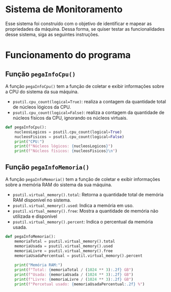 # Sistema de Monitoramento

Esse sistema foi construído com o objetivo de identificar e mapear as propriedades da máquina. Dessa forma, se quiser testar as funcionalidades desse sistema, siga as seguintes instruções.

# Funcionamento do programa
## Função ``pegaInfoCpu()``

A função ``pegaInfoCpu()`` tem a função de coletar e exibir informações sobre a CPU do sistema da sua máquina.

- ``psutil.cpu_count(logical=True)``: realiza a contagem da quantidade total de núcleos lógicos da CPU.
- ``psutil.cpu_count(logical=False)``: realiza a contagem da quantidade de núcleos físicos da CPU, ignorando os núcleos virtuais.

```python
def pegaInfoCpu():
    nucleosLogicos = psutil.cpu_count(logical=True)
    nucleosFisicos = psutil.cpu_count(logical=False)
    print("CPU:")
    print(f"Núcleos lógicos: {nucleosLogicos}")
    print(f"Núcleos físicos: {nucleosFisicos}\n")
```

## Função ``pegaInfoMemoria()``

A função ``pegaInfoMemoria()`` tem a função de coletar e exibir informações sobre a memória RAM do sistema da sua máquina.

- ``psutil.virtual_memory().total``: Retorna a quantidade total de memória RAM disponível no sistema.
- ``psutil.virtual_memory().used``: Indica a memória em uso.
- ``psutil.virtual_memory().free``: Mostra a quantidade de memória não utilizada e disponível
- ``psutil.virtual_memory().percent``: Indica o percentual da memória usada.

```python
def pegaInfoMemoria():
    memoriaTotal = psutil.virtual_memory().total
    memoriaUsada = psutil.virtual_memory().used
    memoriaLivre = psutil.virtual_memory().free
    memoriaUsadaPercentual = psutil.virtual_memory().percent
    
    print("Memória RAM:")
    print(f"Total: {memoriaTotal / (1024 ** 3):.2f} GB")
    print(f"Usada: {memoriaUsada / (1024 ** 3):.2f} GB")
    print(f"Livre: {memoriaLivre / (1024 ** 3):.2f} GB")
    print(f"Percetual usado: {memoriaUsadaPercentual:.2f} %")
```
